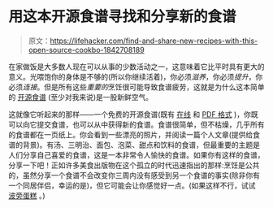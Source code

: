 # 用这本开源食谱寻找和分享新的食谱

> 原文：<https://lifehacker.com/find-and-share-new-recipes-with-this-open-source-cookbo-1842708189>

在家做饭是大多数人现在可以从事的少数活动之一，这意味着它比平时具有更大的意义。光喂饱你的身体是不够的(所以你继续活着)，你必须*滋养*，你必须*提升*，你必须*连接*。但是所有这些*重要的*烹饪很可能导致食谱疲劳，这就是为什么这本简单的 [开源食谱](https://opensourcecookbook.cargo.site) (至少对我来说)是一股新鲜空气。



这就像它听起来的那样——一个免费的开源食谱(既有 [在线](https://docs.google.com/presentation/d/1QQeV0vu54RABzXenxzZB_GMil9jJReO3Q_61YFQ3Z1Y/preview?slide=id.g8298947985_0_68) 和 [PDF 格式](https://docs.google.com/presentation/d/1QQeV0vu54RABzXenxzZB_GMil9jJReO3Q_61YFQ3Z1Y/edit?usp=sharing) )，你既可以向它提交食谱，也可以从中获得新的食谱。食谱很简单，但不枯燥，几乎所有的食谱都在一页纸上。你会看到一些漂亮的照片，并阅读一篇个人文章(提供给食谱的背景)。有汤、三明治、面包、泡菜、甜点和饮料的食谱，但最重要的主题是人们分享自己喜爱的食谱，这是一本非常令人愉快的食谱。如果你有这样的食谱，分享一下吧！正如许多美食出版物在这个孤立的时代迅速指出的那样:烹饪是公共的，虽然分享一个食谱不会改变你三周内没有感受到另一个食谱的事实(除非你有一个同居伴侣，幸运的是)，但它可能会让你感觉好一点。(如果这样不行，试试 [波旁蛋糕](https://docs.google.com/presentation/d/1QQeV0vu54RABzXenxzZB_GMil9jJReO3Q_61YFQ3Z1Y/preview?slide=id.g8298947985_0_2330) 。)
